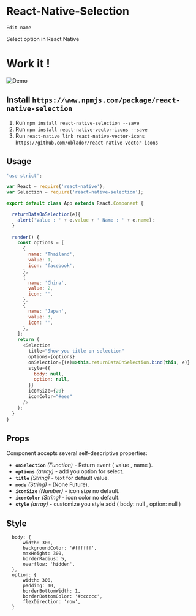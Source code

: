 # React-Native-Selection 
`Edit name`

Select option in React Native

# Work it !

![Demo](https://s13.postimg.org/u7jvcr59z/Untitled.jpg)

## Install `https://www.npmjs.com/package/react-native-selection`

1. Run `npm install react-native-selection --save`
2. Run `npm install react-native-vector-icons --save`
3. Run `react-native link react-native-vector-icons` `https://github.com/oblador/react-native-vector-icons`

## Usage

```javascript
'use strict';

var React = require('react-native');
var Selection = require('react-native-selection');

export default class App extends React.Component {

  returnDataOnSelection(e){
    alert('Value : ' + e.value + ' Name : ' + e.name);
  }
  
  render() {
    const options = [
      {
        name: 'Thailand',
        value: 1,
        icon: 'facebook',
      },
      {
        name: 'China',
        value: 2,
        icon: '',
      },
      {
        name: 'Japan',
        value: 3,
        icon: '',
      },
    ];
    return (
      <Selection 
        title="Show you title on selection" 
        options={options} 
        onSelection={(e)=>this.returnDataOnSelection.bind(this, e)}
        style={{
          body: null,
          option: null,
        }}
        iconSize={20}
        iconColor="#eee"
      />
    );
  }
}
```
## Props

Component accepts several self-descriptive properties:

- **`onSelection`** _(Function)_ - Return event ( value , name ).
- **`options`** _(array)_ - add you option for select.
- **`title`** _(String)_ - text for default value.
- **`mode`** _(String)_ - (None Future).
- **`iconSize`** _(Number)_ - icon size no default.
- **`iconColor`** _(String)_ - icon color no default.
- **`style`** _(array)_ - customize you style add ( body: null , option: null )

## Style

```
  body: {
      width: 300,
      backgroundColor: '#ffffff',
      maxHeight: 300,
      borderRadius: 5,
      overflow: 'hidden',
  },
  option: {
      width: 300,
      padding: 10,
      borderBottomWidth: 1,
      borderBottomColor: '#cccccc',
      flexDirection: 'row',
  }
```
